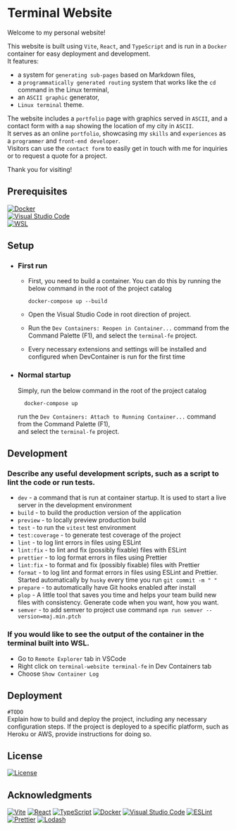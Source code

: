 # Terminal Website

Welcome to my personal website!

This website is built using `Vite`, `React`, and `TypeScript` and is run in a `Docker` container for easy deployment and development.  
It features:

- a system for `generating sub-pages` based on Markdown files,
- a `programmatically generated routing` system that works like the `cd` command in the Linux terminal,
- an `ASCII graphic` generator,
- `Linux terminal` theme.

The website includes a `portfolio` page with graphics served in `ASCII`, and a contact form with a `map` showing the location of my city in `ASCII`.  
It serves as an online `portfolio`, showcasing my `skills` and `experiences` as a `programmer` and `front-end developer`.  
Visitors can use the `contact form` to easily get in touch with me for inquiries or to request a quote for a project.

Thank you for visiting!

## Prerequisites

[![Docker](https://img.shields.io/badge/Docker-2496ED.svg?style=for-the-badge&logo=Docker&logoColor=white)](https://www.docker.com/)  
[![Visual Studio Code](https://img.shields.io/badge/Visual%20Studio%20Code-0078d7.svg?style=for-the-badge&logo=visual-studio-code&logoColor=white)](http://code.visualstudio.com)  
[![WSL](https://img.shields.io/badge/Windows%2011-%230079d5.svg?style=for-the-badge&logo=Windows%20Subsystem%20for%20Linux&logoColor=white)](https://learn.microsoft.com/en-us/windows/wsl/)

## Setup

- ### First run

  - First, you need to build a container.
    You can do this by running the below command in the root of the project catalog

    ```
    docker-compose up --build
    ```

  - Open the Visual Studio Code in root direction of project.

  - Run the `Dev Containers: Reopen in Container...` command from the Command Palette (F1), and select the `terminal-fe` project.

  - Every necessary extensions and settings will be installed and configured when DevContainer is run for the first time

- ### Normal startup

  Simply, run the below command in the root of the project catalog

  ```
    docker-compose up
  ```

  run the `Dev Containers: Attach to Running Container...` command from the Command Palette (F1),  
  and select the `terminal-fe` project.

## Development

### Describe any useful development scripts, such as a script to lint the code or run tests.

- `dev` - a command that is run at container startup. It is used to start a live server in the development environment
- `build` - to build the production version of the application
- `preview` - to locally preview production build
- `test` - to run the `vitest` test environment
- `test:coverage` - to generate test coverage of the project
- `lint` - to log lint errors in files using ESLint
- `lint:fix` - to lint and fix (possibly fixable) files with ESLint
- `prettier` - to log format errors in files using Prettier
- `lint:fix` - to format and fix (possibly fixable) files with Prettier
- `format` - to log lint and format errors in files using ESLint and Prettier. Started automatically by `husky` every time you run `git commit -m " "`
- `prepare` - to automatically have Git hooks enabled after install
- `plop` - A little tool that saves you time and helps your team build new files with consistency. Generate code when you want, how you want.
- `semver` - to add semver to project use command `npm run semver -- version=maj.min.ptch`

### If you would like to see the output of the container in the terminal built into WSL.

- Go to `Remote Explorer` tab in VSCode
- Right click on `terminal-website terminal-fe` in Dev Containers tab
- Choose `Show Container Log`

## Deployment

`#TODO`  
Explain how to build and deploy the project, including any necessary configuration steps. If the project is deployed to a specific platform, such as Heroku or AWS, provide instructions for doing so.

## License

[![License](https://img.shields.io/badge/License-Apache_2.0-blue.svg)](https://opensource.org/licenses/Apache-2.0)

## Acknowledgments

[![Vite](https://img.shields.io/badge/Vite-646CFF.svg?style=for-the-badge&logo=Vite&logoColor=white)](https://vitejs.dev/)
[![React](https://img.shields.io/badge/React-61DAFB.svg?style=for-the-badge&logo=React&logoColor=black)](https://reactjs.org/)
[![TypeScript](https://img.shields.io/badge/TypeScript-3178C6.svg?style=for-the-badge&logo=TypeScript&logoColor=white)](https://www.typescriptlang.org/)
[![Docker](https://img.shields.io/badge/Docker-2496ED.svg?style=for-the-badge&logo=Docker&logoColor=white)](https://www.docker.com/)
[![Visual Studio Code](https://img.shields.io/badge/Visual%20Studio%20Code-007ACC.svg?style=for-the-badge&logo=Visual-Studio-Code&logoColor=white)](https://code.visualstudio.com/)
[![ESLint](https://img.shields.io/badge/ESLint-4B32C3.svg?style=for-the-badge&logo=ESLint&logoColor=white)](https://eslint.org/)
[![Prettier](https://img.shields.io/badge/Prettier-F7B93E.svg?style=for-the-badge&logo=Prettier&logoColor=black)](https://prettier.io/)
[![Lodash](https://img.shields.io/badge/Lodash-3492FF.svg?style=for-the-badge&logo=Lodash&logoColor=white)](https://lodash.com/)
